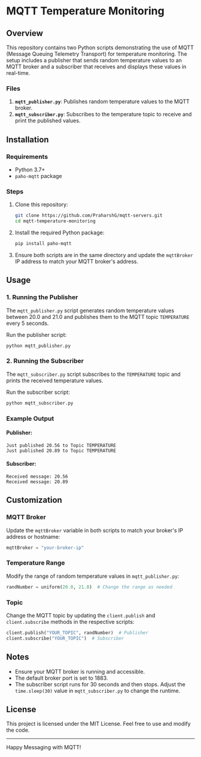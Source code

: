 # MQTT Temperature Monitoring

## Overview
This repository contains two Python scripts demonstrating the use of MQTT (Message Queuing Telemetry Transport) for temperature monitoring. The setup includes a publisher that sends random temperature values to an MQTT broker and a subscriber that receives and displays these values in real-time.

### Files
1. **`mqtt_publisher.py`**: Publishes random temperature values to the MQTT broker.
2. **`mqtt_subscriber.py`**: Subscribes to the temperature topic to receive and print the published values.

## Installation

### Requirements
- Python 3.7+
- `paho-mqtt` package

### Steps
1. Clone this repository:
   ```bash
   git clone https://github.com/PraharshG/mqtt-servers.git
   cd mqtt-temperature-monitoring
   ```
2. Install the required Python package:
   ```bash
   pip install paho-mqtt
   ```
3. Ensure both scripts are in the same directory and update the `mqttBroker` IP address to match your MQTT broker's address.

## Usage

### 1. Running the Publisher
The `mqtt_publisher.py` script generates random temperature values between 20.0 and 21.0 and publishes them to the MQTT topic `TEMPERATURE` every 5 seconds.

Run the publisher script:
```bash
python mqtt_publisher.py
```

### 2. Running the Subscriber
The `mqtt_subscriber.py` script subscribes to the `TEMPERATURE` topic and prints the received temperature values.

Run the subscriber script:
```bash
python mqtt_subscriber.py
```

### Example Output
#### Publisher:
```text
Just published 20.56 to Topic TEMPERATURE
Just published 20.89 to Topic TEMPERATURE
```

#### Subscriber:
```text
Received message: 20.56
Received message: 20.89
```

## Customization

### MQTT Broker
Update the `mqttBroker` variable in both scripts to match your broker's IP address or hostname:
```python
mqttBroker = "your-broker-ip"
```

### Temperature Range
Modify the range of random temperature values in `mqtt_publisher.py`:
```python
randNumber = uniform(20.0, 21.0)  # Change the range as needed
```

### Topic
Change the MQTT topic by updating the `client.publish` and `client.subscribe` methods in the respective scripts:
```python
client.publish("YOUR_TOPIC", randNumber)  # Publisher
client.subscribe("YOUR_TOPIC")  # Subscriber
```

## Notes
- Ensure your MQTT broker is running and accessible.
- The default broker port is set to 1883.
- The subscriber script runs for 30 seconds and then stops. Adjust the `time.sleep(30)` value in `mqtt_subscriber.py` to change the runtime.

## License
This project is licensed under the MIT License. Feel free to use and modify the code.

---

Happy Messaging with MQTT!


